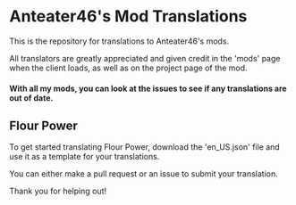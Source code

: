 # Anteater46's Mod Translations
This is the repository for translations to Anteater46's mods.

All translators are greatly appreciated and given credit in the 'mods' page when the client loads, as well as on the project page of the mod.

#### With all my mods, you can look at the issues to see if any translations are out of date.

## Flour Power
To get started translating Flour Power, download the 'en_US.json' file and use it as a template for your translations.

You can either make a pull request or an issue to submit your translation.

Thank you for helping out!

